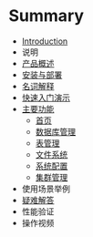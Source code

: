 # Summary

* [Introduction](README.md)
* 说明
* [产品概述](chan-pin-gai-shu.md)
* [安装与部署](an-zhuang-yu-bu-shu.md)
* [名词解释](ming-ci-jie-shi.md)
* [快速入门演示](kuai-su-ru-men-yan-shi.md)
* [主要功能](zhu-yao-gong-neng.md)
  * [首页](ruan-jian-gai-shu.md)
  * [数据库管理](shu-ju-ku-guan-li.md)
  * [表管理](biao-guan-li.md)
  * [文件系统](wen-jian-xi-tong.md)
  * [系统配置](xi-tong-pei-zhi.md)
  * [集群管理](ji-qun-guan-li.md)
* 使用场景举例
* [疑难解答](yi-nan-jie-da.md)
* 性能验证
* 操作视频

